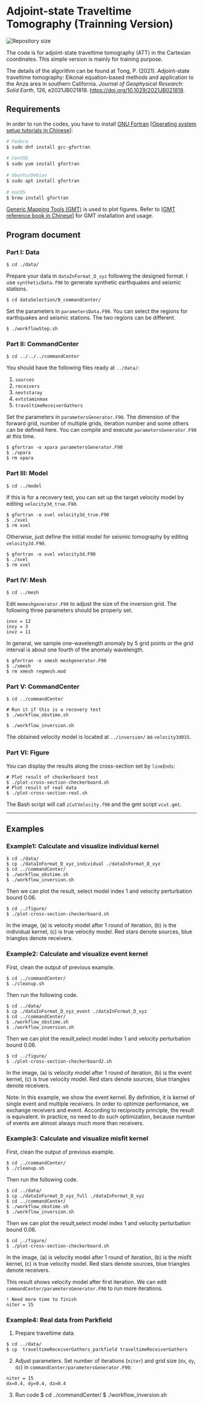 # Adjoint-state Traveltime Tomography (Trainning Version)

![Repository size](https://img.shields.io/github/repo-size/MIGG-NTU/ATT_Training)

The code is for adjoint-state traveltime tomography (ATT) in the Cartesian coordinates.
This simple version is mainly for training purpose.

The details of the algorithm can be found at
Tong, P. (2021).
Adjoint-state traveltime tomography: Eikonal equation-based methods and application to the Anza area in southern California.
*Journal of Geophysical Research: Solid Earth*, 126, e2021JB021818.
https://doi.org/10.1029/2021JB021818.

## Requirements

In order to run the codes, you have to install [GNU Fortran](https://gcc.gnu.org/fortran/) [[Operating system setup tutorials in Chinese](https://seismo-learn.org/seismology101/computer/setup/)]:

```bash
# Fedora
$ sudo dnf install gcc-gfortran
    
# CentOS
$ sudo yum install gfortran
    
# Ubuntu/Debian
$ sudo apt install gfortran
    
# macOS
$ brew install gfortran
```

[Generic Mapping Tools (GMT)](https://www.generic-mapping-tools.org/) is used to plot figures.
Refer to [[GMT reference book in Chinese](https://docs.gmt-china.org/latest/install/)] for GMT installation and usage.

## Program document

### Part I: Data

```shell
$ cd ./data/
```

Prepare your data in `dataInFormat_D_xyz` following the designed format.
I use `syntheticData.f90` to generate synthetic earthquakes and seismic stations.


```shell
$ cd dataSelection/0_commandCenter/
```

Set the parameters in `parametersData.F90`.
You can select the regions for earthquakes and seismic stations.
The two regions can be different.

```shell
$ ./workflowStep.sh
```

### Part II: CommandCenter

```shell
$ cd ../../../commandCenter
```

You should have the following files ready at `../data/`:
1. `sources`
2. `receivers`
3. `nevtstaray`
4. `evtstaminmax`
5. `traveltimeReceiverGathers`

Set the parameters in `parametersGenerator.F90`. The dimension of the forward grid,
number of multiple grids, iteration number and some others can be defined here.
You can compile and execute `parametersGenerator.F90` at this time.

```shell
$ gfortran -o xpara parametersGenerator.F90
$ ./xpara
$ rm xpara
```

### Part III: Model

```shell
$ cd ../model
```

If this is for a recovery test, you can set up the target velocity model by editing `velocity3d_true.F90`.

```shell
$ gfortran -o xvel velocity3d_true.F90
$ ./xvel
$ rm xvel
```

Otherwise, just define the initial model for seismic tomography by editing `velocity3d.F90`.
```shell
$ gfortran -o xvel velocity3d.F90
$ ./xvel
$ rm xvel
```

### Part IV: Mesh

```shell
$ cd ../mesh
```

Edit `memeshgenerator.F90` to adjust the size of the inversion grid.
The following three parameters should be properly set.

```Fortran
invx = 12
invy = 3
invz = 11
```

In general, we sample one-wavelength anomaly by 5 grid points or the grid interval
is about one fourth of the anomaly wavelength.

```shell
$ gfortran -o xmesh meshgenerator.F90
$ ./xmesh
$ rm xmesh regmesh.mod
```

### Part V: CommandCenter

```shell
$ cd ../commandCenter

# Run it if this is a recovery test
$ ./workflow_obstime.sh

$ ./workflow_inversion.sh
```

The obtained velocity model is located at `../inversion/` as `velocity3d015`.

### Part VI: Figure

You can display the results along the cross-section set by `lineEnds`:

```shell
# Plot result of checkerboard test
$ ./plot-cross-section-checkerboard.sh
# Plot result of real data
$ ./plot-cross-section-real.sh
```

The Bash script will call `zCutVelocity.f90` and the gmt script `vcut.gmt`.

----

## Examples

### Example1: Calculate and visualize individual kernel

```shell
$ cd ./data/
$ cp ./dataInFormat_D_xyz_individual ./dataInFormat_D_xyz
$ cd ../commandCenter/
$ ./workflow_obstime.sh
$ ./workflow_inversion.sh
```
Then we can plot the result, select model index 1 and velocity perturbation bound 0.06.
```shell
$ cd ../figure/
$ ./plot-cross-section-checkerboard.sh
```
In the image, (a) is velocity model after 1 round of iteration, (b) is the individual kernel, (c) is true velocity model. Red stars denote sources, blue triangles denote receivers.

### Example2: Calculate and visualize event kernel

First, clean the output of previous example.
```shell
$ cd ../commandCenter/
$ ./cleanup.sh
```
Then run the following code.
```shell
$ cd ../data/
$ cp ./dataInFormat_D_xyz_event ./dataInFormat_D_xyz
$ cd ../commandCenter/
$ ./workflow_obstime.sh
$ ./workflow_inversion.sh
```
Then we can plot the result,select model index 1 and velocity perturbation bound 0.06.
```shell
$ cd ../figure/
$ ./plot-cross-section-checkerboard2.sh
```
In the image, (a) is velocity model after 1 round of iteration, (b) is the event kernel, (c) is true velocity model. Red stars denote sources, blue triangles denote receivers.

Note: In this example, we show the event kernel. By definition, it is kernel of single event and multiple receivers.
In order to optimize performance, we exchange receivers and event. According to reciprocity principle, the result is equivalent.
In practice, no need to do such optimization, because number of events are almost always much more than receivers.

### Example3: Calculate and visualize misfit kernel

First, clean the output of previous example.
```shell
$ cd ../commandCenter/
$ ./cleanup.sh
```
Then run the following code.
```shell
$ cd ../data/
$ cp ./dataInFormat_D_xyz_full ./dataInFormat_D_xyz
$ cd ../commandCenter/
$ ./workflow_obstime.sh
$ ./workflow_inversion.sh
```
Then we can plot the result,select model index 1 and velocity perturbation bound 0.06.
``` shell
$ cd ../figure/
$ ./plot-cross-section-checkerboard.sh
```
In the image, (a) is velocity model after 1 round of iteration, (b) is the misfit kernel, (c) is true velocity model. Red stars denote sources, blue triangles denote receivers.

This result shows velocity model after first iteration. We can edit `commandCenter/parametersGenerator.F90` to run more iterations.
```Fortran
! Need more time to finish
niter = 15
```
### Example4: Real data from Parkfield

1. Prepare traveltime data.
``` shell
$ cd ../data/
$ cp  traveltimeReceiverGathers_parkfield traveltimeReceiverGathers
```

2. Adjust parameters.
Set number of iterations (`niter`) and grid size (`dx`, `dy`, `dz`) in `commandCenter/parametersGenerator.F90`:
```Fortran
niter = 15
dx=0.4, dy=0.4, dz=0.4
```
3. Run code
$ cd ../commandCenter/
$ ./workflow_inversion.sh
```
